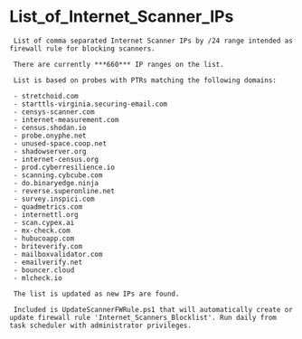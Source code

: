 # List_of_Internet_Scanner_IPs
	 List of comma separated Internet Scanner IPs by /24 range intended as firewall rule for blocking scanners.
	 
	 There are currently ***660*** IP ranges on the list.
	 
	 List is based on probes with PTRs matching the following domains:
	 
	 - stretchoid.com
	 - starttls-virginia.securing-email.com
	 - censys-scanner.com
	 - internet-measurement.com
	 - census.shodan.io
	 - probe.onyphe.net
	 - unused-space.coop.net
	 - shadowserver.org
	 - internet-census.org
	 - prod.cyberresilience.io
	 - scanning.cybcube.com
	 - do.binaryedge.ninja
	 - reverse.superonline.net
	 - survey.inspici.com
	 - quadmetrics.com
	 - internettl.org
	 - scan.cypex.ai
	 - mx-check.com
	 - hubucoapp.com
	 - briteverify.com
	 - mailboxvalidator.com
	 - emailverify.net
	 - bouncer.cloud
	 - mlcheck.io

	 The list is updated as new IPs are found.
	 
	 Included is UpdateScannerFWRule.ps1 that will automatically create or update firewall rule 'Internet_Scanners_Blocklist'. Run daily from task scheduler with administrator privileges.